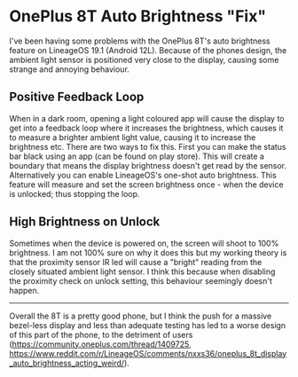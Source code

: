 # OnePlus 8T Auto Brightness "Fix"
I've been having some problems with the OnePlus 8T's auto brightness feature on LineageOS 19.1 (Android 12L). Because of the phones design, the ambient light sensor is positioned very close to the display, causing some strange and annoying behaviour.

## Positive Feedback Loop
When in a dark room, opening a light coloured app will cause the display to get into a feedback loop where it increases the brightness, which causes it to measure a brighter ambient light value, causing it to increase the brightness etc. There are two ways to fix this. First you can make the status bar black using an app (can be found on play store). This will create a boundary that means the display brightness doesn't get read by the sensor. Alternatively you can enable LineageOS's one-shot auto brightness. This feature will measure and set the screen brightness once - when the device is unlocked; thus stopping the loop.

## High Brightness on Unlock
Sometimes when the device is powered on, the screen will shoot to 100% brightness. I am not 100% sure on why it does this but my working theory is that the proximity sensor IR led will cause a "bright" reading from the closely situated ambient light sensor. I think this because when disabling the proximity check on unlock setting, this behaviour seemingly doesn't happen.

___

Overall the 8T is a pretty good phone, but I think the push for a massive bezel-less display and less than adequate testing has led to a worse design of this part of the phone, to the detriment of users (<https://community.oneplus.com/thread/1409725>, <https://www.reddit.com/r/LineageOS/comments/nxxs36/oneplus_8t_display_auto_brightness_acting_weird/>).